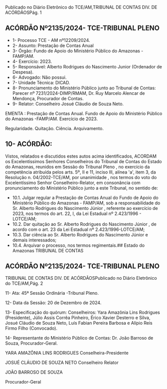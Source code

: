 Publicado  no  Diário  Eletrônico do TCE/AM,TRIBUNAL DE CONTAS DIV. DE ACÓRDÃOSPág. 1

## ACÓRDÃO Nº2135/2024- TCE-TRIBUNAL PLENO

- 1- Processo TCE - AM nº12209/2024.
- 2- Assunto: Prestação de Contas Anual
- 3- Órgão: Fundo de Apoio do Ministério Público do Amazonas - FAMP/AM.
- 4- Exercício: 2023.
- 5- Responsável: Alberto Rodrigues do Nascimento Junior (Ordenador de Despesa).
- 6- Advogado: Não possui.
- 7- Unidade Técnica: DICAD.
- 8- Pronunciamento  do  Ministério  Público  junto  ao  Tribunal  de  Contas: Parecer  nº 7231/2024-DIMP/RMAM,  Dr.  Ruy  Marcelo  Alencar  de  Mendonça,  Procurador  de Contas.
- 9- Relator: Conselheiro Josué Cláudio de Souza Neto.

EMENTA :  Prestação  de  Contas  Anual.  Fundo  de Apoio do Ministério Público do Amazonas -FAMP/AM. Exercício de 2023.

Regularidade. Quitação. Ciência. Arquivamento.

## 10-  ACÓRDÃO:

Vistos, relatados e discutidos estes autos acima identificados, ACORDAM os Excelentíssimos Senhores Conselheiros do Tribunal de Contas do Estado do Amazonas, reunidos em Sessão do Tribunal Pleno , no exercício da competência atribuída pelos arts. 5º, II e  11,  inciso  III, alínea  'a', item  3,  da  Resolução  n.  04/2002-TCE/AM, por unanimidade , nos  termos  do  voto  do  Excelentíssimo  Senhor  Conselheiro-Relator, em consonância com pronunciamento do Ministério Público junto a este Tribunal, no sentido de:

- 10.1. Julgar regular a  Prestação de Contas Anual do Fundo de Apoio do Ministério Público do Amazonas - FAMP/AM, sob a responsabilidade do  Sr. Alberto  Rodrigues  do  Nascimento  Júnior , referente  ao exercício  de  2023,  nos  termos  do  art.  22,  I,  da  Lei  Estadual  nº 2.423/1996 - LOTCE/AM;
- 10.2. Dar quitação ao Sr. Alberto Rodrigues do Nascimento Júnior , de acordo com o art. 23 da Lei Estadual nº 2.423/1996-LOTCE/AM;
- 10.3. Dar  ciência ao  Sr. Alberto  Rodrigues  do  Nascimento  Júnior e demais interessados;
- 10.4. Arquivar o processo, nos termos regimentais.## Estado do Amazonas TRIBUNAL DE CONTAS

## ACÓRDÃO Nº2135/2024- TCE-TRIBUNAL PLENO

TRIBUNAL DE CONTAS DIV. DE ACÓRDÃOSPublicado  no  Diário  Eletrônico do TCE/AM,Pág. 2

11-  Ata: 45ª Sessão Ordinária -Tribunal Pleno.

12-  Data da Sessão: 20 de Dezembro de 2024.

13-  Especificação do quórum: Conselheiros: Yara Amazônia Lins Rodrigues (Presidente), Júlio Assis Corrêa Pinheiro, Érico Xavier Desterro e Silva, Josué Cláudio de Souza Neto, Luís Fabian Pereira Barbosa e Alípio Reis Firmo Filho (Convocado).

14-  Representante  do  Ministério  Público  de  Contas: Dr.  João  Barroso  de  Souza, Procurador-Geral.

YARA AMAZÔNIA LINS RODRIGUES Conselheira-Presidente

JOSUÉ CLÁUDIO DE SOUZA NETO Conselheiro Relator

JOÃO BARROSO DE SOUZA

Procurador-Geral